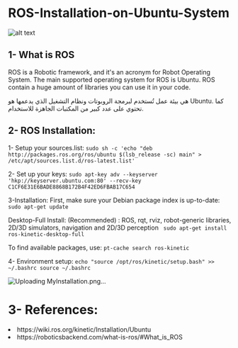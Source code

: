 # ROS-Installation-on-Ubuntu-System

![alt text](https://external-content.duckduckgo.com/iu/?u=https%3A%2F%2Finsights.ubuntu.com%2Fwp-content%2Fuploads%2Fe203%2FROS.png&f=1&nofb=1)

## 1- What is ROS
ROS is a Robotic framework, and it's an acronym for Robot Operating System.
The main supported operating system for ROS is Ubuntu. ROS contain a huge amount of libraries you can use it in your code.

  هي بيئة عمل تُستخدم لبرمجة الروبوتات ونظام التشغيل الذي يدعمها هو Ubuntu.
  كما تحتوي على عدد كبير من المكتبات الجاهزة للاستخدام.
  
  
  ## 2- ROS Installation:
  1- Setup your sources.list:
  `sudo sh -c 'echo "deb http://packages.ros.org/ros/ubuntu $(lsb_release -sc) main" > /etc/apt/sources.list.d/ros-latest.list'`
  
  2- Set up your keys:
  `sudo apt-key adv --keyserver 'hkp://keyserver.ubuntu.com:80' --recv-key C1CF6E31E6BADE8868B172B4F42ED6FBAB17C654`
  
  3-Installation:
  First, make sure your Debian package index is up-to-date:
  `sudo apt-get update`
  
  Desktop-Full Install: (Recommended) : ROS, rqt, rviz, robot-generic libraries, 2D/3D simulators, navigation and 2D/3D perception
 ` sudo apt-get install ros-kinetic-desktop-full`
  
  To find available packages, use:
  `pt-cache search ros-kinetic`
 
  4- Environment setup:
  `echo "source /opt/ros/kinetic/setup.bash" >> ~/.bashrc source ~/.bashrc`
  
  ![Uploading MyInstallation.png…]()
  
  
  # 3- References:
  <li>https://wiki.ros.org/kinetic/Installation/Ubuntu</li>
  <li>https://roboticsbackend.com/what-is-ros/#What_is_ROS</li>
